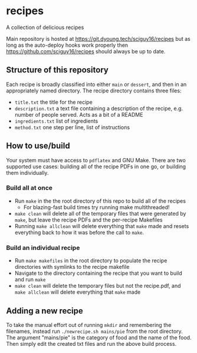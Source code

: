 # recipes
A collection of delicious recipes

Main repository is hosted at https://git.dyoung.tech/sciguy16/recipes but as long as the auto-deploy hooks work properly then https://github.com/sciguy16/recipes should always be up to date.

## Structure of this repository
Each recipe is broadly classified into either `main` or `dessert`, and then in an appropriately named directory.
The recipe directory contains three files:

* `title.txt` the title for the recipe
* `description.txt` a text file containing a description of the recipe, e.g. number of people served. Acts as a bit of a README
* `ingredients.txt` list of ingredients
* `method.txt` one step per line, list of instructions

## How to use/build

Your system must have access to `pdflatex` and GNU Make.
There are two supported use cases: building all of the recipe PDFs in one go, or building them individually.

### Build all at once
* Run `make` in the the root directory of this repo to build all of the recipes
    * For blazing-fast build times try running make multithreaded!
* `make clean` will delete all of the temporary files that were generated by `make`, but leave the recipe PDFs and the per-recipe Makefiles
* Running `make allclean` will delete everything that `make` made and resets everything back to how it was before the call to `make`.

### Build an individual recipe
* Run `make makefiles` in the root directory to populate the recipe directories with symlinks to the recipe makefile
* Navigate to the directory containing the recipe that you want to build and run `make`
* `make clean` will delete the temporary files but not the recipe.pdf, and `make allclean` will delete everything that `make` made

## Adding a new recipe
To take the manual effort out of running `mkdir` and remembering the filenames, instead run `./newrecipe.sh mains/pie` from the root directory.
The argument "mains/pie" is the category of food and the name of the food.
Then simply edit the created txt files and run the above build process.
